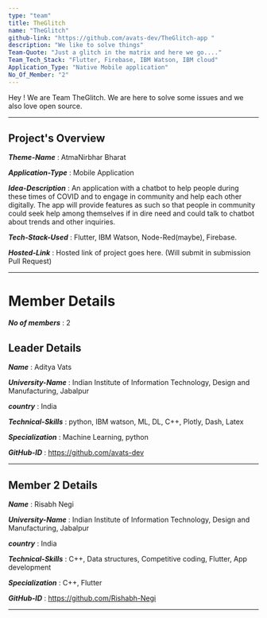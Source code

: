 ```yaml
---
type: "team"                   
title: TheGlitch
name: "TheGlitch"
github-link: "https://github.com/avats-dev/TheGlitch-app "
description: "We like to solve things"
Team-Quote: "Just a glitch in the matrix and here we go...."
Team_Tech_Stack: "Flutter, Firebase, IBM Watson, IBM cloud"
Application_Type: "Native Mobile application"
No_Of_Member: "2"
---
```


Hey ! We are Team TheGlitch. We are here to solve some issues and we also love open source.

---

## Project's Overview

_**Theme-Name**_ : AtmaNirbhar Bharat

_**Application-Type**_ :   Mobile Application 

_**Idea-Description**_ :   An application with a chatbot to help people during these times of COVID and to engage in community and help each other digitally. The app will provide features as such so that people in community could seek help among themselves if in dire need and could talk to chatbot about trends and other inquiries.

_**Tech-Stack-Used**_ :   Flutter, IBM Watson, Node-Red(maybe), Firebase.

<!-- _**GitHub-Link**_ :   https://github.com/avats-dev/TheGlitch-app  -->

_**Hosted-Link**_ :    Hosted link of project goes here. (Will submit in submission Pull Request)

---

# Member Details

_**No of members**_ : 2

## Leader Details

_**Name**_ : Aditya Vats

_**University-Name**_ : Indian Institute of Information Technology, Design and Manufacturing, Jabalpur

_**country**_ : India
 
_**Technical-Skills**_ : python, IBM watson, ML, DL, C++, Plotly, Dash, Latex 

_**Specialization**_ : Machine Learning, python

_**GitHub-ID**_ : https://github.com/avats-dev 

---

## Member 2 Details

_**Name**_ : Risabh Negi

_**University-Name**_ : Indian Institute of Information Technology, Design and Manufacturing, Jabalpur 

_**country**_ : India
 
_**Technical-Skills**_ : C++, Data structures, Competitive coding, Flutter, App development 

_**Specialization**_ : C++, Flutter

_**GitHub-ID**_ : https://github.com/Rishabh-Negi

---
